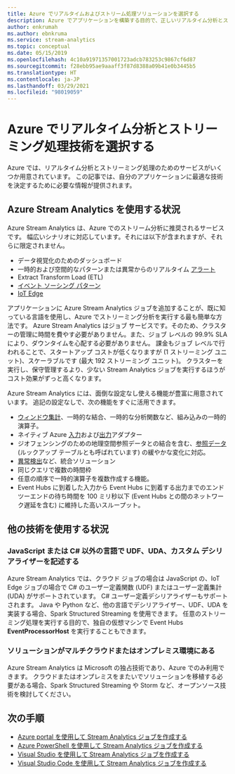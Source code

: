 ```yaml
---
title: Azure でリアルタイムおよびストリーム処理ソリューションを選択する
description: Azure でアプリケーションを構築する目的で、正しいリアルタイム分析とストリーミング処理技術を選択する方法について説明します。
author: enkrumah
ms.author: ebnkruma
ms.service: stream-analytics
ms.topic: conceptual
ms.date: 05/15/2019
ms.openlocfilehash: 4c10a91971357001723adcb783253c9867cf6d87
ms.sourcegitcommit: f28ebb95ae9aaaff3f87d8388a09b41e0b3445b5
ms.translationtype: HT
ms.contentlocale: ja-JP
ms.lasthandoff: 03/29/2021
ms.locfileid: "98019059"
---
```

# <a name="choose-a-real-time-analytics-and-streaming-processing-technology-on-azure"></a>Azure でリアルタイム分析とストリーミング処理技術を選択する

Azure では、リアルタイム分析とストリーミング処理のためのサービスがいくつか用意されています。 この記事では、自分のアプリケーションに最適な技術を決定するために必要な情報が提供されます。

## <a name="when-to-use-azure-stream-analytics"></a>Azure Stream Analytics を使用する状況

Azure Stream Analytics は、Azure でのストリーム分析に推奨されるサービスです。 幅広いシナリオに対応しています。それには以下が含まれますが、それらに限定されません。

* データ視覚化のためのダッシュボード
* 一時的および空間的なパターンまたは異常からのリアルタイム [アラート](stream-analytics-set-up-alerts.md)
* Extract Transform Load (ETL)
* [イベント ソーシング パターン](/azure/architecture/patterns/event-sourcing)
* [IoT Edge](stream-analytics-edge.md)

アプリケーションに Azure Stream Analytics ジョブを追加することが、既に知っている言語を使用し、Azure でストリーミング分析を実行する最も簡単な方法です。 Azure Stream Analytics はジョブ サービスです。そのため、クラスターの管理に時間を費やす必要がありません。また、ジョブ レベルの 99.9% SLA により、ダウンタイムを心配する必要がありません。 課金もジョブ レベルで行われることで、スタートアップ コストが低くなりますが (1 ストリーミング ユニット)、スケーラブルです (最大 192 ストリーミング ユニット)。 クラスターを実行し、保守管理するより、少ない Stream Analytics ジョブを実行するほうがコスト効果がずっと高くなります。

Azure Stream Analytics には、面倒な設定なし使える機能が豊富に用意されています。 追記の設定なしで、次の機能をすぐに活用できます。

* [ウィンドウ集計](stream-analytics-window-functions.md)、一時的な結合、一時的な分析関数など、組み込みの一時的演算子。
* ネイティブ Azure [入力](stream-analytics-add-inputs.md)および[出力](stream-analytics-define-outputs.md)アダプター
* ジオフェンシングのための地理空間参照データとの結合を含む、[参照データ](stream-analytics-use-reference-data.md) (ルックアップ テーブルとも呼ばれています) の緩やかな変化に対応。
* [異常検出](stream-analytics-machine-learning-anomaly-detection.md)など、統合ソリューション
* 同じクエリで複数の時間枠
* 任意の順序で一時的演算子を複数作成する機能。
* Event Hubs に到着した入力から Event Hubs に到着する出力までのエンドツーエンドの待ち時間を 100 ミリ秒以下 (Event Hubs との間のネットワーク遅延を含む) に維持した高いスループット。

## <a name="when-to-use-other-technologies"></a>他の技術を使用する状況

### <a name="you-want-to-write-udfs-udas-and-custom-deserializers-in-a-language-other-than-javascript-or-c"></a>JavaScript または C# 以外の言語で UDF、UDA、カスタム デシリアライザーを記述する

Azure Stream Analytics では、クラウド ジョブの場合は JavaScript の、IoT Edge ジョブの場合で C# のユーザー定義関数 (UDF) またはユーザー定義集計 (UDA) がサポートされています。 C# ユーザー定義デシリアライザーもサポートされます。 Java や Python など、他の言語でデシリアライザー、UDF、UDA を実装する場合、Spark Structured Streaming を使用できます。 任意のストリーミング処理を実行する目的で、独自の仮想マシンで Event Hubs **EventProcessorHost** を実行することもできます。

### <a name="your-solution-is-in-a-multi-cloud-or-on-premises-environment"></a>ソリューションがマルチクラウドまたはオンプレミス環境にある

Azure Stream Analytics は Microsoft の独占技術であり、Azure でのみ利用できます。 クラウドまたはオンプレミスをまたいでソリューションを移植する必要がある場合、Spark Structured Streaming や Storm など、オープンソース技術を検討してください。

## <a name="next-steps"></a>次の手順

* [Azure portal を使用して Stream Analytics ジョブを作成する](stream-analytics-quick-create-portal.md)
* [Azure PowerShell を使用して Stream Analytics ジョブを作成する](stream-analytics-quick-create-powershell.md)
* [Visual Studio を使用して Stream Analytics ジョブを作成する](stream-analytics-quick-create-vs.md)
* [Visual Studio Code を使用して Stream Analytics ジョブを作成する](quick-create-visual-studio-code.md)

